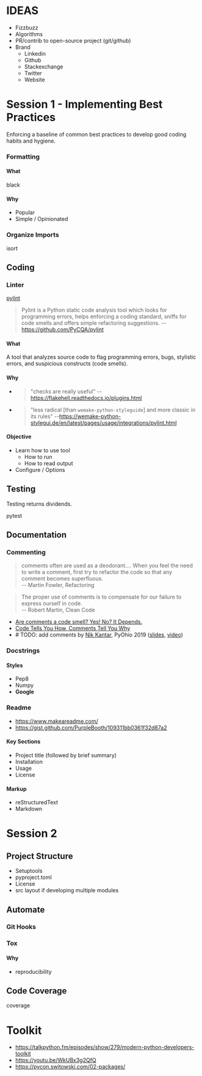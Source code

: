 # IDEAS
* Fizzbuzz
* Algorithms
* PR/contrib to open-source project (git/github)
* Brand
	* Linkedin
	* Github
	* Stackexchange
	* Twitter
	* Website

# Session 1 - Implementing Best Practices
Enforcing a baseline of common best practices to develop good coding habits and hygiene.

### Formatting
#### What
black
#### Why
* Popular
* Simple / Opinionated

### Organize Imports
isort

## Coding
### Linter
[pylint](https://www.pylint.org/)
> Pylint is a Python static code analysis tool which looks for programming errors, helps enforcing a coding standard, sniffs for code smells and offers simple refactoring suggestions. --https://github.com/PyCQA/pylint
#### What
A tool that analyzes source code to flag programming errors, bugs, stylistic errors, and suspicious constructs (code smells).
#### Why
* > "checks are really useful" --https://flakehell.readthedocs.io/plugins.html
* > "less radical [than `wemake-python-styleguide`] and more classic in its rules" --https://wemake-python-stylegui.de/en/latest/pages/usage/integrations/pylint.html

#### Objective
* Learn how to use tool
	* How to run
	* How to read output
* Configure / Options

## Testing
Testing returns dividends.

pytest

## Documentation

### Commenting
> comments often are used as a deodorant.... When you feel the need to write a comment, first try to refactor the code so that any  
comment becomes superfluous. <br/>-- Martin Fowler, Refactoring

> The proper use of comments is to compensate for our failure to express ourself in code. <br/>-- Robert Martin, Clean Code

* [Are comments a code smell? Yes! No? It Depends.](https://pragtob.wordpress.com/2017/11/14/are-comments-a-code-smell-yes-no-it-depends/)
* [Code Tells You How, Comments Tell You Why](https://blog.codinghorror.com/code-tells-you-how-comments-tell-you-why/)
* \# TODO: add comments by [Nik Kantar](https://www.nkantar.com), PyOhio 2019 ([slides](https://github.com/nkantar/talks/tree/master/todo_add_comments/2019_07_pyohio), [video](https://www.youtube.com/watch?v=Y3eKG3mpj_E))

### Docstrings
#### Styles
* Pep8
* Numpy
* **Google**

### Readme
* https://www.makeareadme.com/
* https://gist.github.com/PurpleBooth/109311bb0361f32d87a2

#### Key Sections
* Project title (followed by brief summary)
* Installation
* Usage
* License

#### Markup
* reStructuredText
* Markdown

# Session 2

## Project Structure
* Setuptools
* pyproject.toml
* License
* src layout
   if developing multiple modules

## Automate

### Git Hooks

### Tox

#### Why
* reproducibility

## Code Coverage
coverage

# Toolkit
* https://talkpython.fm/episodes/show/279/modern-python-developers-toolkit
* https://youtu.be/WkUBx3g2QfQ
* https://pycon.switowski.com/02-packages/
<!--stackedit_data:
eyJoaXN0b3J5IjpbMTI2NTE4OTkzLC0yMzI0NzI5MjQsMTY4Nz
YxNDIxNSwtNjYzMjk3OTAwLDcwODQ5ODUyOCwtMTM4MjgxNDU4
LC05MTU1NDUzMDksMTI0OTk1NTc0NywxOTMzNzM1MjE5LDQ4Nz
Y4NDMxOCwxODY2NjkxMDA5LC0yMTM5NDc3MTM4LC0yMTA1NTM4
MTczLC04OTQ4ODE1MjMsMTMxOTY5MDQ4NCw0OTU5OTUxMTUsMT
c2OTQxMTg4OSwtNTQyNDM1MDc3XX0=
-->